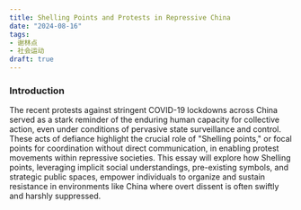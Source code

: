 ```yaml
---
title: Shelling Points and Protests in Repressive China
date: "2024-08-16"
tags:
- 谢林点
- 社会运动
draft: true
---
```


### Introduction

The recent protests against stringent COVID-19 lockdowns across China served as a stark reminder of the enduring human capacity for collective action, even under conditions of pervasive state surveillance and control.  These acts of defiance highlight the crucial role of "Shelling points," or focal points for coordination without direct communication, in enabling protest movements within repressive societies.  This essay will explore how Shelling points, leveraging implicit social understandings, pre-existing symbols, and strategic public spaces, empower individuals to organize and sustain resistance in environments like China where overt dissent is often swiftly and harshly suppressed.
